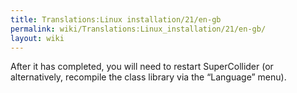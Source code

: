 ```yaml
---
title: Translations:Linux installation/21/en-gb
permalink: wiki/Translations:Linux_installation/21/en-gb/
layout: wiki
---
```


After it has completed, you will need to restart SuperCollider (or
alternatively, recompile the class library via the “Language” menu).
